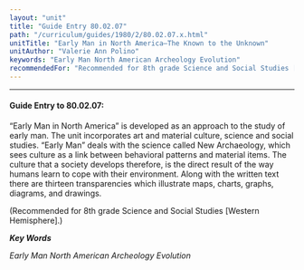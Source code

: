 ```yaml
---
layout: "unit"
title: "Guide Entry 80.02.07"
path: "/curriculum/guides/1980/2/80.02.07.x.html"
unitTitle: "Early Man in North America—The Known to the Unknown"
unitAuthor: "Valerie Ann Polino"
keywords: "Early Man North American Archeology Evolution"
recommendedFor: "Recommended for 8th grade Science and Social Studies [Western Hemisphere]."
---
```

<body>
<hr/>
<h4>
Guide Entry to 80.02.07:
</h4>
“Early Man in North America” is developed as an approach to the study of early man.  The unit incorporates art and material culture, science and social studies.  “Early Man” deals with the science called New Archaeology, which sees culture as a link between behavioral patterns and material items.  The culture that a society develops therefore, is the direct result of the way humans learn to cope with their environment.  Along with the written text there are thirteen transparencies which illustrate maps, charts, graphs, diagrams, and drawings.
<p>
(Recommended for 8th grade Science and Social Studies [Western Hemisphere].)
</p>
<p>
<b>
<i>
Key Words
</i>
</b>
<br/>
</p>
<p>
<i>
Early Man North American Archeology Evolution
</i>
</p>
</body>